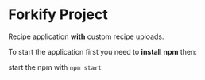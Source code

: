 # Forkify Project

Recipe application **with** custom recipe uploads.

To start the application first you need to **install npm** then:

start the npm with <code>npm start</code>
